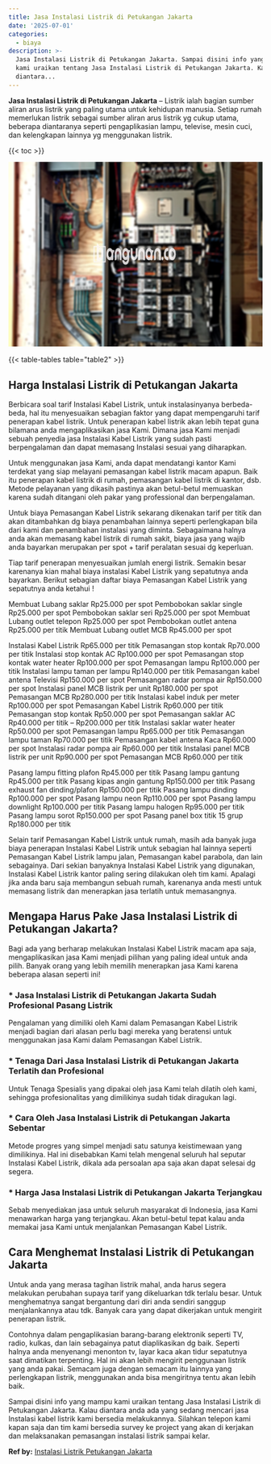 ```yaml
---
title: Jasa Instalasi Listrik di Petukangan Jakarta
date: '2025-07-01'
categories:
  - biaya
description: >-
  Jasa Instalasi Listrik di Petukangan Jakarta. Sampai disini info yang mampu
  kami uraikan tentang Jasa Instalasi Listrik di Petukangan Jakarta. Kalau
  diantara...
---
```


**Jasa Instalasi Listrik di Petukangan Jakarta** – Listrik ialah bagian sumber aliran arus listrik yang paling utama untuk kehidupan manusia. Setiap rumah memerlukan listrik sebagai sumber aliran arus listrik yg cukup utama, beberapa diantaranya seperti pengaplikasian lampu, televise, mesin cuci, dan kelengkapan lainnya yg menggunakan listrik.

{{< toc >}}

![Jasa Instalasi Listrik di Petukangan Jakarta](/images/instalasi-listrik-murah27.png)

{{< table-tables table="table2" >}}

## Harga Instalasi Listrik di Petukangan Jakarta

Berbicara soal tarif Instalasi Kabel Listrik, untuk instalasinyanya berbeda-beda, hal itu menyesuaikan sebagian faktor yang dapat mempengaruhi tarif penerapan kabel listrik. Untuk penerapan kabel listrik akan lebih tepat guna bilamana anda mengaplikasikan jasa Kami. Dimana jasa Kami menjadi sebuah penyedia jasa Instalasi Kabel Listrik yang sudah pasti berpengalaman dan dapat memasang Instalasi sesuai yang diharapkan.

Untuk menggunakan jasa Kami, anda dapat mendatangi kantor Kami terdekat yang siap melayani pemasangan kabel listrik macam apapun. Baik itu penerapan kabel listrik di rumah, pemasangan kabel listrik di kantor, dsb. Metode pelayanan yang dikasih pastinya akan betul-betul memuaskan karena sudah ditangani oleh pakar yang professional dan berpengalaman.

Untuk biaya Pemasangan Kabel Listrik sekarang dikenakan tarif per titik dan akan ditambahkan dg biaya penambahan lainnya seperti perlengkapan bila dari kami dan penambahan instalasi yang diminta. Sebagaimana halnya anda akan memasang kabel listrik di rumah sakit, biaya jasa yang wajib anda bayarkan merupakan per spot + tarif peralatan sesuai dg keperluan.

Tiap tarif penerapan menyesuaikan jumlah energi listrik. Semakin besar karenanya kian mahal biaya instalasi Kabel Listrik yang sepatutnya anda bayarkan. Berikut sebagian daftar biaya Pemasangan Kabel Listrik yang sepatutnya anda ketahui !

Membuat Lubang saklar Rp25.000 per spot Pembobokan saklar single Rp25.000 per spot Pembobokan saklar seri Rp25.000 per spot Membuat Lubang outlet telepon Rp25.000 per spot Pembobokan outlet antena Rp25.000 per titik Membuat Lubang outlet MCB Rp45.000 per spot

Instalasi Kabel Listrik Rp65.000 per titik Pemasangan stop kontak Rp70.000 per titik Instalasi stop kontak AC Rp100.000 per spot Pemasangan stop kontak water heater Rp100.000 per spot Pemasangan lampu Rp100.000 per titik Instalasi lampu taman per lampu Rp140.000 per titik Pemasangan kabel antena Televisi Rp150.000 per spot Pemasangan radar pompa air Rp150.000 per spot Instalasi panel MCB listrik per unit Rp180.000 per spot Pemasangan MCB Rp280.000 per titik Instalasi kabel induk per meter Rp100.000 per spot Pemasangan Kabel Listrik Rp60.000 per titik Pemasangan stop kontak Rp50.000 per spot Pemasangan saklar AC Rp40.000 per titik – Rp200.000 per titik Instalasi saklar water heater Rp50.000 per spot Pemasangan lampu Rp65.000 per titik Pemasangan lampu taman Rp70.000 per titik Pemasangan kabel antena Kaca Rp60.000 per spot Instalasi radar pompa air Rp60.000 per titik Instalasi panel MCB listrik per unit Rp90.000 per spot Pemasangan MCB Rp60.000 per titik

Pasang lampu fitting plafon Rp45.000 per titik Pasang lampu gantung Rp45.000 per titik Pasang kipas angin gantung Rp150.000 per titik Pasang exhaust fan dinding/plafon Rp150.000 per titik Pasang lampu dinding Rp100.000 per spot Pasang lampu neon Rp110.000 per spot Pasang lampu downlight Rp100.000 per titik Pasang lampu halogen Rp95.000 per titik Pasang lampu sorot Rp150.000 per spot Pasang panel box titik 15 grup Rp180.000 per titik

Selain tarif Pemasangan Kabel Listrik untuk rumah, masih ada banyak juga biaya penerapan Instalasi Kabel Listrik untuk sebagian hal lainnya seperti Pemasangan Kabel Listrik lampu jalan, Pemasangan kabel parabola, dan lain sebagainya. Dari sekian banyaknya Instalasi Kabel Listrik yang digunakan, Instalasi Kabel Listrik kantor paling sering dilakukan oleh tim kami. Apalagi jika anda baru saja membangun sebuah rumah, karenanya anda mesti untuk memasang listrik dan menerapkan jasa terlatih untuk memasangnya.

## Mengapa Harus Pake Jasa Instalasi Listrik di Petukangan Jakarta?

Bagi ada yang berharap melakukan Instalasi Kabel Listrik macam apa saja, mengaplikasikan jasa Kami menjadi pilihan yang paling ideal untuk anda pilih. Banyak orang yang lebih memilih menerapkan jasa Kami karena beberapa alasan seperti ini!

### \* Jasa Instalasi Listrik di Petukangan Jakarta Sudah Profesional Pasang Listrik

Pengalaman yang dimiliki oleh Kami dalam Pemasangan Kabel Listrik menjadi bagian dari alasan perlu bagi mereka yang beratensi untuk menggunakan jasa Kami dalam Pemasangan Kabel Listrik.

### \* Tenaga Dari Jasa Instalasi Listrik di Petukangan Jakarta Terlatih dan Profesional

Untuk Tenaga Spesialis yang dipakai oleh jasa Kami telah dilatih oleh kami, sehingga profesionalitas yang dimilikinya sudah tidak diragukan lagi.

### \* Cara Oleh Jasa Instalasi Listrik di Petukangan Jakarta Sebentar

Metode progres yang simpel menjadi satu satunya keistimewaan yang dimilikinya. Hal ini disebabkan Kami telah mengenal seluruh hal seputar Instalasi Kabel Listrik, dikala ada persoalan apa saja akan dapat selesai dg segera.

### \* Harga Jasa Instalasi Listrik di Petukangan Jakarta Terjangkau

Sebab menyediakan jasa untuk seluruh masyarakat di Indonesia, jasa Kami menawarkan harga yang terjangkau. Akan betul-betul tepat kalau anda memakai jasa Kami untuk menjalankan Pemasangan Kabel Listrik.

## Cara Menghemat Instalasi Listrik di Petukangan Jakarta


Untuk anda yang merasa tagihan listrik mahal, anda harus segera melakukan perubahan supaya tarif yang dikeluarkan tdk terlalu besar. Untuk menghematnya sangat bergantung dari diri anda sendiri sanggup menjalankannya atau tdk. Banyak cara yang dapat dikerjakan untuk mengirit penerapan listrik.

Contohnya dalam pengaplikasian barang-barang elektronik seperti TV, radio, kulkas, dan lain sebagainya patut diaplikasikan dg baik. Seperti halnya anda menyenangi menonton tv, layar kaca akan tidur sepatutnya saat dimatikan terpenting. Hal ini akan lebih mengirit penggunaan listrik yang anda pakai. Semacam juga dengan semacam itu lainnya yang perlengkapan listrik, menggunakan anda bisa mengiritnya tentu akan lebih baik.

Sampai disini info yang mampu kami uraikan tentang Jasa Instalasi Listrik di Petukangan Jakarta. Kalau diantara anda ada yang sedang mencari jasa Instalasi kabel listrik kami bersedia melakukannya. Silahkan telepon kami kapan saja dan tim kami bersedia survey ke project yang akan di kerjakan dan melaksanakan pemasangan instalasi listrik sampai kelar.

**Ref by:** [Instalasi Listrik Petukangan Jakarta](https://id.wikipedia.org/wiki/Instalasi)
